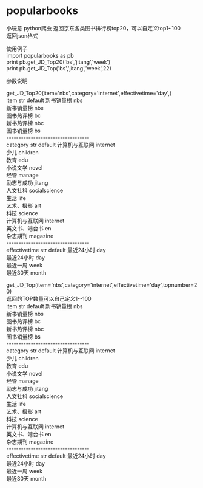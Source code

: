 # popularbooks
小玩意 python爬虫 返回京东各类图书排行榜top20，可以自定义top1~100  
返回json格式  

使用例子  
import popularbooks as pb  
print pb.get_JD_Top20('bs','jitang','week')  
print pb.get_JD_Top('bs','jitang','week',22)  

参数说明  


get_JD_Top20(item='nbs',category='internet',effectivetime='day',)  
    item  str  default 新书销量榜  nbs    
    新书销量榜    nbs    
    图书热评榜    bc  
    新书热评榜    nbc  
    图书销量榜    bs  
    ----------------------------------  
    category str default 计算机与互联网  internet   
    少儿                       children  
    教育                        edu  
    小说文学                 novel  
    经管                        manage  
    励志与成功            jitang  
    人文社科                socialscience  
    生活                        life  
    艺术、摄影            art  
    科技                        science  
    计算机与互联网       internet  
    英文书、港台书        en  
    杂志期刊                  magazine  
    ----------------------------------  
    effectivetime str default 最近24小时 day  
    最近24小时  day  
    最近一周     week  
    最近30天     month  

get_JD_Top(item='nbs',category='internet',effectivetime='day',topnumber=20)  
    返回的TOP数量可以自己定义1--100  
    item  str  default 新书销量榜  nbs    
    新书销量榜    nbs    
    图书热评榜    bc  
    新书热评榜    nbc  
    图书销量榜    bs  
    ----------------------------------  
    category str default 计算机与互联网  internet  
    少儿                       children  
    教育                        edu  
    小说文学                 novel  
    经管                        manage  
    励志与成功            jitang  
    人文社科                socialscience  
    生活                        life  
    艺术、摄影            art  
    科技                        science  
    计算机与互联网       internet  
    英文书、港台书        en  
    杂志期刊                  magazine  
    ----------------------------------  
    effectivetime str default 最近24小时 day  
    最近24小时  day  
    最近一周     week  
    最近30天     month  
